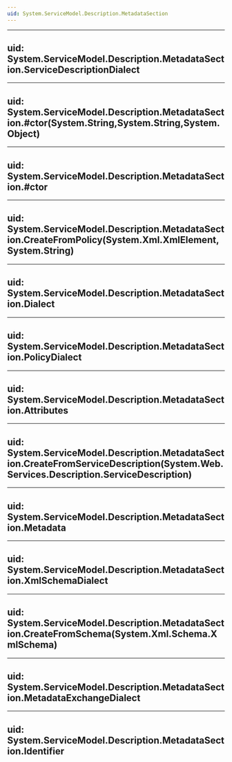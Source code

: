 ```yaml
---
uid: System.ServiceModel.Description.MetadataSection
---
```


---
uid: System.ServiceModel.Description.MetadataSection.ServiceDescriptionDialect
---

---
uid: System.ServiceModel.Description.MetadataSection.#ctor(System.String,System.String,System.Object)
---

---
uid: System.ServiceModel.Description.MetadataSection.#ctor
---

---
uid: System.ServiceModel.Description.MetadataSection.CreateFromPolicy(System.Xml.XmlElement,System.String)
---

---
uid: System.ServiceModel.Description.MetadataSection.Dialect
---

---
uid: System.ServiceModel.Description.MetadataSection.PolicyDialect
---

---
uid: System.ServiceModel.Description.MetadataSection.Attributes
---

---
uid: System.ServiceModel.Description.MetadataSection.CreateFromServiceDescription(System.Web.Services.Description.ServiceDescription)
---

---
uid: System.ServiceModel.Description.MetadataSection.Metadata
---

---
uid: System.ServiceModel.Description.MetadataSection.XmlSchemaDialect
---

---
uid: System.ServiceModel.Description.MetadataSection.CreateFromSchema(System.Xml.Schema.XmlSchema)
---

---
uid: System.ServiceModel.Description.MetadataSection.MetadataExchangeDialect
---

---
uid: System.ServiceModel.Description.MetadataSection.Identifier
---
